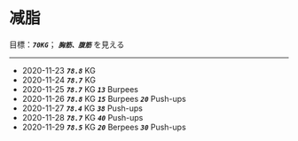 # 减脂

目標：***`70KG`***； ***`胸筋、腹筋`*** を見える 

---

* 2020-11-23  ***`78.8`*** KG
* 2020-11-24  ***`78.7`*** KG
* 2020-11-25  ***`78.7`*** KG  ***`13`*** Burpees
* 2020-11-26  ***`78.8`*** KG  ***`15`*** Burpees  ***`20`*** Push-ups
* 2020-11-27  ***`78.4`*** KG  ***`38`*** Push-ups
* 2020-11-28  ***`78.7`*** KG  ***`40`*** Push-ups
* 2020-11-29  ***`78.5`*** KG  ***`20`*** Berpees  ***`30`*** Push-ups
